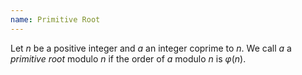 ```yaml
---
name: Primitive Root
---
```


Let $n$ be a positive integer and $a$ an integer coprime to $n$. We call $a$ a *primitive root* modulo $n$ if the order of $a$ modulo $n$ is $\varphi(n)$.